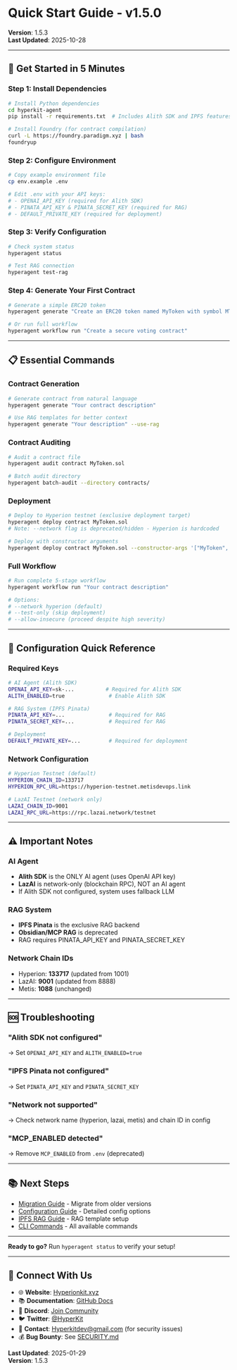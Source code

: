 # Quick Start Guide - v1.5.0

**Version**: 1.5.3  
**Last Updated**: 2025-10-28

---

## 🚀 Get Started in 5 Minutes

### Step 1: Install Dependencies

```bash
# Install Python dependencies
cd hyperkit-agent
pip install -r requirements.txt  # Includes Alith SDK and IPFS features

# Install Foundry (for contract compilation)
curl -L https://foundry.paradigm.xyz | bash
foundryup
```

### Step 2: Configure Environment

```bash
# Copy example environment file
cp env.example .env

# Edit .env with your API keys:
# - OPENAI_API_KEY (required for Alith SDK)
# - PINATA_API_KEY & PINATA_SECRET_KEY (required for RAG)
# - DEFAULT_PRIVATE_KEY (required for deployment)
```

### Step 3: Verify Configuration

```bash
# Check system status
hyperagent status

# Test RAG connection
hyperagent test-rag
```

### Step 4: Generate Your First Contract

```bash
# Generate a simple ERC20 token
hyperagent generate "Create an ERC20 token named MyToken with symbol MTK and 1 million initial supply"

# Or run full workflow
hyperagent workflow run "Create a secure voting contract"
```

---

## 📋 Essential Commands

### Contract Generation
```bash
# Generate contract from natural language
hyperagent generate "Your contract description"

# Use RAG templates for better context
hyperagent generate "Your description" --use-rag
```

### Contract Auditing
```bash
# Audit a contract file
hyperagent audit contract MyToken.sol

# Batch audit directory
hyperagent batch-audit --directory contracts/
```

### Deployment
```bash
# Deploy to Hyperion testnet (exclusive deployment target)
hyperagent deploy contract MyToken.sol
# Note: --network flag is deprecated/hidden - Hyperion is hardcoded

# Deploy with constructor arguments
hyperagent deploy contract MyToken.sol --constructor-args '["MyToken", "MTK", 1000000]'
```

### Full Workflow
```bash
# Run complete 5-stage workflow
hyperagent workflow run "Your contract description"

# Options:
# --network hyperion (default)
# --test-only (skip deployment)
# --allow-insecure (proceed despite high severity)
```

---

## 🔧 Configuration Quick Reference

### Required Keys

```bash
# AI Agent (Alith SDK)
OPENAI_API_KEY=sk-...          # Required for Alith SDK
ALITH_ENABLED=true              # Enable Alith SDK

# RAG System (IPFS Pinata)
PINATA_API_KEY=...              # Required for RAG
PINATA_SECRET_KEY=...           # Required for RAG

# Deployment
DEFAULT_PRIVATE_KEY=...         # Required for deployment
```

### Network Configuration

```bash
# Hyperion Testnet (default)
HYPERION_CHAIN_ID=133717
HYPERION_RPC_URL=https://hyperion-testnet.metisdevops.link

# LazAI Testnet (network only)
LAZAI_CHAIN_ID=9001
LAZAI_RPC_URL=https://rpc.lazai.network/testnet
```

---

## ⚠️ Important Notes

### AI Agent
- **Alith SDK** is the ONLY AI agent (uses OpenAI API key)
- **LazAI** is network-only (blockchain RPC), NOT an AI agent
- If Alith SDK not configured, system uses fallback LLM

### RAG System
- **IPFS Pinata** is the exclusive RAG backend
- **Obsidian/MCP RAG** is deprecated
- RAG requires PINATA_API_KEY and PINATA_SECRET_KEY

### Network Chain IDs
- Hyperion: **133717** (updated from 1001)
- LazAI: **9001** (updated from 8888)
- Metis: **1088** (unchanged)

---

## 🆘 Troubleshooting

### "Alith SDK not configured"
→ Set `OPENAI_API_KEY` and `ALITH_ENABLED=true`

### "IPFS Pinata not configured"
→ Set `PINATA_API_KEY` and `PINATA_SECRET_KEY`

### "Network not supported"
→ Check network name (hyperion, lazai, metis) and chain ID in config

### "MCP_ENABLED detected"
→ Remove `MCP_ENABLED` from `.env` (deprecated)

---

## 📚 Next Steps

- [Migration Guide](./MIGRATION_GUIDE.md) - Migrate from older versions
- [Configuration Guide](./CONFIGURATION_GUIDE.md) - Detailed config options
- [IPFS RAG Guide](./IPFS_RAG_GUIDE.md) - RAG template setup
- [CLI Commands](../CLI_COMMANDS_REFERENCE.md) - All available commands

---

**Ready to go?** Run `hyperagent status` to verify your setup!

---

## 🔗 **Connect With Us**

- 🌐 **Website**: [Hyperionkit.xyz](http://hyperionkit.xyz/)
- 📚 **Documentation**: [GitHub Docs](https://github.com/Hyperionkit/Hyperkit-Agent)
- 💬 **Discord**: [Join Community](https://discord.com/invite/MDh7jY8vWe)
- 🐦 **Twitter**: [@HyperKit](https://x.com/HyperionKit)
- 📧 **Contact**: [Hyperkitdev@gmail.com](mailto:Hyperkitdev@gmail.com) (for security issues)
- 💰 **Bug Bounty**: See [SECURITY.md](../../../SECURITY.md)

**Last Updated**: 2025-01-29  
**Version**: 1.5.3
